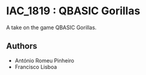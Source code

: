 # IAC_1819 : QBASIC Gorillas

A take on the game QBASIC Gorillas.

## Authors

* António Romeu Pinheiro
* Francisco Lisboa
